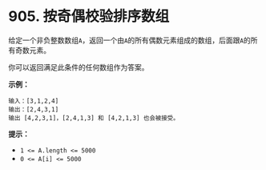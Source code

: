 # 905. 按奇偶校验排序数组

给定一个非负整数数组`A`，返回一个由`A`的所有偶数元素组成的数组，后面跟`A`的所有奇数元素。

你可以返回满足此条件的任何数组作为答案。

**示例：**
```
输入：[3,1,2,4]
输出：[2,4,3,1]
输出 [4,2,3,1]，[2,4,1,3] 和 [4,2,1,3] 也会被接受。
``` 
**提示：**

- `1 <= A.length <= 5000`
- `0 <= A[i] <= 5000`
